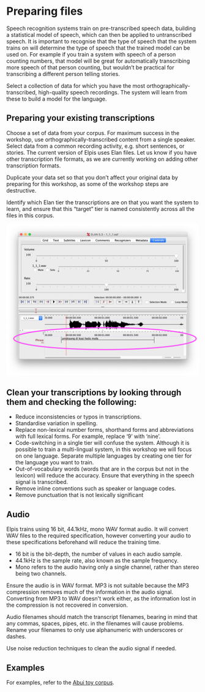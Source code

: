 # Preparing files

Speech recognition systems train on pre-transcribed speech data, building a statistical model of speech, which can then be applied to untranscribed speech. It is important to recognise that the type of speech that the system trains on will determine the type of speech that the trained model can be used on. For example if you train a system with speech of a person counting numbers, that model will be great for automatically transcribing more speech of that person counting, but wouldn’t be practical for transcribing a different person telling stories.

Select a collection of data for which you have the most orthographically-transcribed, high-quality speech recordings. The system will learn from these to build a model for the language.


## Preparing your existing transcriptions

Choose a set of data from your corpus. For maximum success in the workshop, use orthographically-transcribed content from a single speaker. Select data from a common recording activity, e.g. short sentences, or stories. The current version of Elpis uses Elan files. Let us know if you have other transcription file formats, as we are currently working on adding other transcription formats.

Duplicate your data set so that you don’t affect your original data by preparing for this workshop, as some of the workshop steps are destructive.

Identify which Elan tier the transcriptions are on that you want the system to learn, and ensure that this “target” tier is named consistently across all the files in this corpus. 

![](assets/preparing-files/elan-phrase-tier.png)


## Clean your transcriptions by looking through them and checking the following:

- Reduce inconsistencies or typos in transcriptions.
- Standardise variation in spelling.
- Replace non-lexical number forms, shorthand forms and abbreviations with full lexical forms. For example, replace ‘9’ with ‘nine’.
- Code-switching in a single tier will confuse the system. Although it is possible to train a multi-lingual system, in this workshop we will focus on one language. Separate multiple languages by creating one tier for the language you want to train.
- Out-of-vocabulary words (words that are in the corpus but not in the lexicon) will reduce the accuracy. Ensure that everything in the speech signal is transcribed.
- Remove inline conventions such as speaker or language codes.
- Remove punctuation that is not lexically significant


## Audio

Elpis trains using 16 bit, 44.1kHz, mono WAV format audio. It will convert WAV files to the required specification, however converting your audio to these specifications beforehand will reduce the training time.
- 16 bit is the bit-depth, the number of values in each audio sample. 
- 44.1kHz is the sample rate, also known as the sample frequency.
- Mono refers to the audio having only a single channel, rather than stereo being two channels.

Ensure the audio is in WAV format. MP3 is not suitable because the MP3 compression removes much of the information in the audio signal. Converting from MP3 to WAV doesn't work either, as the information lost in the compression is not recovered in conversion. 

Audio filenames should match the transcript filenames, bearing in mind that any commas, spaces, pipes, etc. in the filenames will cause problems. Rename your filenames to only use alphanumeric with underscores or dashes.

Use noise reduction techniques to clean the audio signal if needed.


## Examples

For examples, refer to the [Abui toy corpus](https://elpis.net.au/abui.zip).
